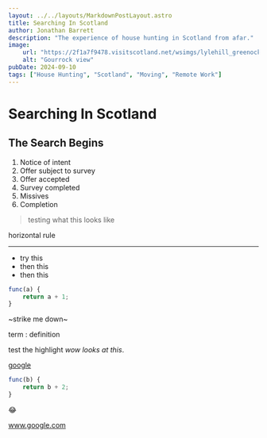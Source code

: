 ```yaml
---
layout: ../../layouts/MarkdownPostLayout.astro
title: Searching In Scotland
author: Jonathan Barrett
description: "The experience of house hunting in Scotland from afar."
image:
    url: "https://2f1a7f9478.visitscotland.net/wsimgs/lylehill_greenock_01_447243602.jpg"
    alt: "Gourrock view"
pubDate: 2024-09-10
tags: ["House Hunting", "Scotland", "Moving", "Remote Work"]
---
```


# **Searching In Scotland**

## The Search Begins

1. Notice of intent
2. Offer subject to survey
3. Offer accepted
4. Survey completed
5. Missives
6. Completion

> testing what this looks like

horizontal rule

---

- try this
- then this
- then this

~~~javascript
func(a) {
    return a + 1;
}
~~~

~strike me down~

term
: definition

test the highlight *wow looks at this*.

[google](www.google.com)

```javascript
func(b) {
    return b + 2;
}
```

:joy:

www.google.com
